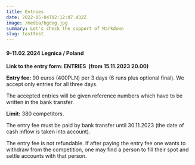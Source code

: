 ```yaml
---
title: Entries
date: 2022-05-04T02:12:07.432Z
image: /media/bgdog.jpg
summary: Let's check the support of Markdown
slug: testtest
---
```

#### 9-11.02.2024 Legnica / Poland

**Link to the entry form: ENTRIES  (from 15.11.2023 20.00)** 

**Entry fee:** 90 euros (400PLN) per 3 days (6 runs plus optional final). We accept only entries for all three days.

The accepted entries will be given reference numbers which have to be written in the bank transfer.

**Limit:** 380 competitors.

The entry fee must be paid by bank transfer until 30.11.2023 (the date of cash inflow is taken into account).

The entry fee is not refundable. If after paying the entry fee one wants to withdraw from the competition, one may find a person to fill their spot and settle accounts with that person.